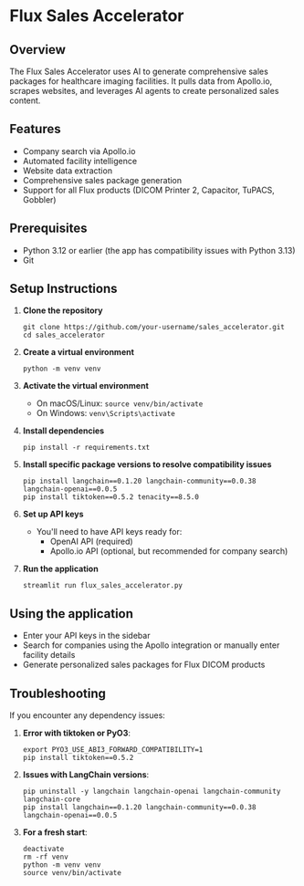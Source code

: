 # Flux Sales Accelerator

## Overview

The Flux Sales Accelerator uses AI to generate comprehensive sales packages for healthcare imaging facilities. It pulls data from Apollo.io, scrapes websites, and leverages AI agents to create personalized sales content.

## Features

- Company search via Apollo.io
- Automated facility intelligence
- Website data extraction
- Comprehensive sales package generation
- Support for all Flux products (DICOM Printer 2, Capacitor, TuPACS, Gobbler)

## Prerequisites

* Python 3.12 or earlier (the app has compatibility issues with Python 3.13)
* Git

## Setup Instructions

1. **Clone the repository**
   ```
   git clone https://github.com/your-username/sales_accelerator.git
   cd sales_accelerator
   ```

2. **Create a virtual environment**
   ```
   python -m venv venv
   ```

3. **Activate the virtual environment**
   * On macOS/Linux: `source venv/bin/activate`
   * On Windows: `venv\Scripts\activate`

4. **Install dependencies**
   ```
   pip install -r requirements.txt
   ```

5. **Install specific package versions to resolve compatibility issues**
   ```
   pip install langchain==0.1.20 langchain-community==0.0.38 langchain-openai==0.0.5
   pip install tiktoken==0.5.2 tenacity==8.5.0
   ```

6. **Set up API keys**
   * You'll need to have API keys ready for:
     * OpenAI API (required)
     * Apollo.io API (optional, but recommended for company search)

7. **Run the application**
   ```
   streamlit run flux_sales_accelerator.py
   ```

## Using the application

* Enter your API keys in the sidebar
* Search for companies using the Apollo integration or manually enter facility details
* Generate personalized sales packages for Flux DICOM products

## Troubleshooting

If you encounter any dependency issues:

1. **Error with tiktoken or PyO3**:
   ```
   export PYO3_USE_ABI3_FORWARD_COMPATIBILITY=1
   pip install tiktoken==0.5.2
   ```

2. **Issues with LangChain versions**:
   ```
   pip uninstall -y langchain langchain-openai langchain-community langchain-core
   pip install langchain==0.1.20 langchain-community==0.0.38 langchain-openai==0.0.5
   ```

3. **For a fresh start**:
   ```
   deactivate
   rm -rf venv
   python -m venv venv
   source venv/bin/activate
   ```
